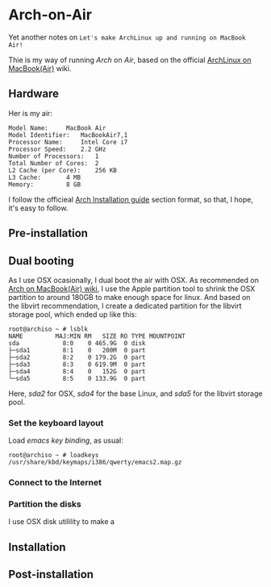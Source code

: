 # Arch-on-Air

Yet another notes on `Let's make ArchLinux up and running on MacBook Air!`

Thie is my way of running *Arch* on *Air*, based on the official
[ArchLinux on MacBook(Air)](https://wiki.archlinux.org/index.php/MacBook) wiki.

## Hardware

Her is my air:

```
Model Name:		MacBook Air
Model Identifier:	MacBookAir7,1
Processor Name:		Intel Core i7
Processor Speed:	2.2 GHz
Number of Processors:	1
Total Number of Cores:	2
L2 Cache (per Core):	256 KB
L3 Cache:		4 MB
Memory:			8 GB
```

I follow the officieal [Arch Installation guide](https://wiki.archlinux.org/index.php/installation_guide) section format, so that, I hope, it's easy to follow.

## Pre-installation

## Dual booting

As I use OSX ocasionally, I dual boot the air with OSX.  As recommended on
[Arch on MacBook(Air) wiki](https://wiki.archlinux.org/index.php/MacBook#OS_X_with_Arch_Linux),
I use the Apple partition tool to shrink the OSX partition to
around 180GB to make enough space for linux.  And based on the libvirt
recommendation, I create a dedicated partition for the libvirt storage pool,
which ended up like this:

```
root@archiso ~ # lsblk
NAME         MAJ:MIN RM   SIZE RO TYPE MOUNTPOINT
sda            8:0    0 465.9G  0 disk
├─sda1         8:1    0   200M  0 part
├─sda2         8:2    0 179.2G  0 part
├─sda3         8:3    0 619.9M  0 part
├─sda4         8:4    0   152G  0 part
└─sda5         8:5    0 133.9G  0 part
```

Here, *sda2* for OSX, *sda4* for the base Linux, and *sda5* for the libvirt
storage pool.

### Set the keyboard layout

Load _emacs key binding_, as usual:

```
root@archiso ~ # loadkeys /usr/share/kbd/keymaps/i386/qwerty/emacs2.map.gz
```

### Connect to the Internet



### Partition the disks

I use OSX disk utilility to make a 

## Installation

## Post-installation
